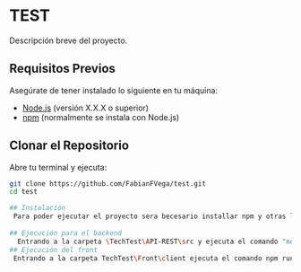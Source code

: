 # TEST 

Descripción breve del proyecto.

## Requisitos Previos

Asegúrate de tener instalado lo siguiente en tu máquina:

- [Node.js](https://nodejs.org/) (versión X.X.X o superior)
- [npm](https://www.npmjs.com/) (normalmente se instala con Node.js)

## Clonar el Repositorio

Abre tu terminal y ejecuta:

```bash
git clone https://github.com/FabianFVega/test.git
cd test

## Instalación 
 Para poder ejecutar el proyecto sera becesario installar npm y otras librería necesarias, tales como  npm, router, boobstrap, etc.
 
## Ejecución para el backend
  Entrando a la carpeta \TechTest\API-REST\src y ejecuta el comando "node index.js" en la teminal.
## Ejecución del front
 Entrando a la carpeta TechTest\Front\client ejecuta el comando npm run dev

